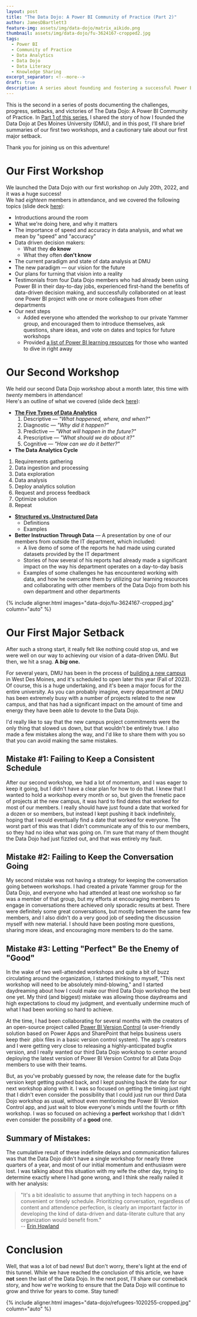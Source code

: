 ```yaml
---
layout: post
title: "The Data Dojo: A Power BI Community of Practice (Part 2)"
author: JamesDBartlett3
feature-img: assets/img/data-dojo/matrix_aikido.png
thumbnail: assets/img/data-dojo/fu-3624167-cropped2.jpg
tags:
  - Power BI
  - Community of Practice
  - Data Analytics
  - Data Dojo
  - Data Literacy
  - Knowledge Sharing
excerpt_separator: <!--more-->
draft: true
description: A series about founding and fostering a successful Power BI Community of Practice
---
```


<!-- intro -->
This is the second in a series of posts documenting the challenges, progress, setbacks, and victories of The Data Dojo: A Power BI Community of Practice. In [Part 1 of this series](../../../2023/04/02/DataDojo-PowerBI-CommunityOfPractice-01.html), I shared the story of how I founded the Data Dojo at Des Moines University (DMU), and in this post, I'll share brief summaries of our first two workshops, and a cautionary tale about our first major setback. 
<!--more-->Thank you for joining us on this adventure!


# Our First Workshop

We launched the Data Dojo with our first workshop on July 20th, 2022, and it was a huge success!  
We had *eighteen* members in attendance, and we covered the following topics (slide deck [here](../../../assets/doc/placeholder.pdf)):
- Introductions around the room
- What we're doing here, and why it matters
- The importance of speed and accuracy in data analysis, and what we mean by "speed" and "accuracy"
- Data driven decision makers:
  - What they **do know**
  - What they often **don't know**
- The current paradigm and state of data analysis at DMU
- The new paradigm — our vision for the future
- Our plans for turning that vision into a reality
- Testimonials from four Data Dojo members who had already been using Power BI in their day-to-day jobs, experienced first-hand the benefits of data-driven decision making, and successfully collaborated on at least one Power BI project with one or more colleagues from other departments
- Our next steps
  - Added everyone who attended the workshop to our private Yammer group, and encouraged them to introduce themselves, ask questions, share ideas, and vote on dates and topics for future workshops
  - Provided [a list of Power BI learning resources](../../../assets/doc/placeholder.pdf) for those who wanted to dive in right away <!-- need to add this document -->

# Our Second Workshop

We held our second Data Dojo workshop about a month later, this time with *twenty* members in attendance!  
Here's an outline of what we covered (slide deck [here](../../../assets/doc/placeholder.pdf)):
- [**The Five Types of Data Analytics**](https://www.biconnector.com/blog/5-types-of-data-analytics-explained-with-examples/)
  1. Descriptive — *"What happened, where, and when?"*
  2. Diagnostic — *"Why did it happen?"*
  3. Predictive — *"What will happen in the future?"*
  4. Prescriptive — *"What should we do about it?"*
  5. Cognitive — *"How can we do it better?"*
 - **The Data Analytics Cycle** <!--Need to find a better source for this -->
  1. Requirements gathering
  2. Data ingestion and processing
  3. Data exploration
  4. Data analysis
  5. Deploy analytics solution
  6. Request and process feedback
  7. Optimize solution
  8. Repeat
- [**Structured vs. Unstructured Data**](https://www.datamation.com/big-data/structured-vs-unstructured-data/)
  - Definitions
  - Examples
- **Better Instruction Through Data** — A presentation by one of our members from outside the IT department, which included:
  - A live demo of some of the reports he had made using curated datasets provided by the IT department
  - Stories of how several of his reports had already made a significant impact on the way his department operates on a day-to-day basis
  - Examples of some challenges he has encountered working with data, and how he overcame them by utilizing our learning resources and collaborating with other members of the Data Dojo from both his own department and other departments

{% include aligner.html images="data-dojo/fu-3624167-cropped.jpg" column="auto" %}

# Our First Major Setback

After such a strong start, it really felt like nothing could stop us, and we were well on our way to achieving our vision of a data-driven DMU. But then, we hit a snag. **A *big* one.**

For several years, DMU has been in the process of [building a new campus](https://www.dmu.edu/new-campus/) in West Des Moines, and it's scheduled to open later this year (Fall of 2023). Of course, this is a huge undertaking, and it's been a major focus for the entire university. As you can probably imagine, every department at DMU has been extremely busy with a number of projects related to the new campus, and that has had a significant impact on the amount of time and energy they have been able to devote to the Data Dojo. 

I'd really like to say that the new campus project commitments were the only thing that slowed us down, but that wouldn't be entirely true. I also made a few mistakes along the way, and I'd like to share them with you so that you can avoid making the same mistakes.

## Mistake #1: Failing to Keep a Consistent Schedule

After our second workshop, we had a lot of momentum, and I was eager to keep it going, but I didn't have a clear plan for how to do that. I knew that I wanted to hold a workshop every month or so, but given the frenetic pace of projects at the new campus, it was hard to find dates that worked for most of our members. I really should have just found a date that worked for a dozen or so members, but instead I kept pushing it back indefinitely, hoping that I would eventually find a date that worked for everyone. The worst part of this was that I didn't communicate any of this to our members, so they had no idea what was going on. I'm sure that many of them thought the Data Dojo had just fizzled out, and that was entirely my fault.

## Mistake #2: Failing to Keep the Conversation Going

My second mistake was not having a strategy for keeping the conversation going between workshops. I had created a private Yammer group for the Data Dojo, and everyone who had attended at least one workshop so far was a member of that group, but my efforts at encouraging members to engage in conversations there achieved only sporadic results at best. There were definitely some great conversations, but mostly between the same few members, and I also didn't do a very good job of seeding the discussion myself with new material. I should have been posting more questions, sharing more ideas, and encouraging more members to do the same. 

## Mistake #3: Letting "Perfect" Be the Enemy of "Good"

In the wake of two well-attended workshops and quite a bit of buzz circulating around the organization, I started thinking to myself, "This next workshop will need to be absolutely mind-blowing," and I started daydreaming about how I could make our third Data Dojo workshop the best one yet. My third (and biggest) mistake was allowing those daydreams and high expectations to cloud my judgment, and eventually undermine much of what I had been working so hard to achieve.

At the time, I had been collaborating for several months with the creators of an open-source project called [Power BI Version Control](https://powerbi.tips/2021/02/power-bi-version-control/) (a user-friendly solution based on Power Apps and SharePoint that helps business users keep their .pbix files in a basic version control system). The app's creators and I were getting very close to releasing a highly-anticipated bugfix version, and I really wanted our third Data Dojo workshop to center around deploying the latest version of Power BI Version Control for all Data Dojo members to use with their teams.

But, as you've probably guessed by now, the release date for the bugfix version kept getting pushed back, and I kept pushing back the date for our next workshop along with it. I was so focused on getting the timing just right that I didn't even consider the possibility that I could just run our third Data Dojo workshop as usual, without even mentioning the Power BI Version Control app, and just wait to blow everyone's minds until the fourth or fifth workshop. I was so focused on achieving a **perfect** workshop that I didn't even consider the possibility of a **good** one. 

## Summary of Mistakes:

The cumulative result of these indefinite delays and communication failures was that the Data Dojo didn't have a single workshop for nearly three quarters of a year, and most of our initial momentum and enthusiasm were lost. I was talking about this situation with my wife the other day, trying to determine exactly where I had gone wrong, and I think she really nailed it with her analysis: 
>"It's a bit idealistic to assume that anything in tech happens on a convenient or timely schedule. Prioritizing conversation, regardless of content and attendence perfection, is clearly an important factor in developing the kind of data-driven and data-literate culture that any organization would benefit from."  
> -- [Erin Howland](https://www.linkedin.com/in/erin-howland-03ab0798/)

# Conclusion

Well, that was a lot of bad news! But don't worry, there's light at the end of this tunnel. While we have reached the conclusion of this article, we have **not** seen the last of the Data Dojo. In the next post, I'll share our comeback story, and how we're working to ensure that the Data Dojo will continue to grow and thrive for years to come. Stay tuned!

{% include aligner.html images="data-dojo/refugees-1020255-cropped.jpg" column="auto" %}